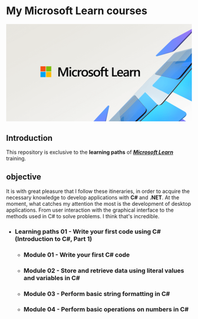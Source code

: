 # My Microsoft Learn courses

<img alt="logo C# e .NET" src="img\microsoft_learn.png"/>

## Introduction

This repository is exclusive to the **learning paths** of <a href="https://learn.microsoft.com/pt-br/training/">***Microsoft Learn***</a> training.

## objective

It is with great pleasure that I follow these itineraries, in order to acquire the necessary knowledge to develop applications with **C#** and **.NET**.
At the moment, what catches my attention the most is the development of desktop applications. From user interaction with the graphical interface to the methods used in C# to solve problems. I think that's incredible.

- ### <a src="Roteiro de apredizagem  01">Learning paths 01 - Write your first code using C# (Introduction to C#, Part 1)</a>
    - ### Module 01 - Write your first C# code
    - ### Module 02 - Store and retrieve data using literal values and variables in C#
    - ### Module 03 - Perform basic string formatting in C#
    - ### Module 04 - Perform basic operations on numbers in C#
